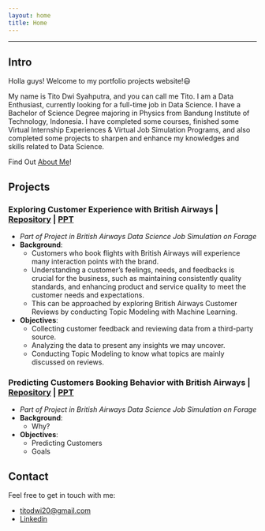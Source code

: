 ```yaml
---
layout: home
title: Home
---
```


---

## **Intro**
Holla guys! Welcome to my portfolio projects website!😃

My name is Tito Dwi Syahputra, and you can call me Tito. I am a Data Enthusiast, currently looking for a full-time job in Data Science. I have a Bachelor of Science Degree majoring in Physics from Bandung Institute of Technology, Indonesia. I have completed some courses, finished some Virtual Internship Experiences & Virtual Job Simulation Programs, and also completed some projects to sharpen and enhance my knowledges and skills related to Data Science. 

Find Out [About Me](./about.html)!

## **Projects**
### **Exploring Customer Experience with British Airways** | [Repository](www.google.com) | [PPT]() 
- *Part of Project in British Airways Data Science Job Simulation on Forage*
- **Background**:
   - Customers who book flights with British Airways will experience many interaction points with the brand.
   - Understanding  a customer’s feelings, needs, and feedbacks is crucial for the business, such as maintaining consistently quality standards, and enhancing product and service quality to meet the customer needs and expectations.
   - This can be approached by exploring British Airways Customer Reviews by conducting Topic Modeling with Machine Learning.
- **Objectives**:
    - Collecting customer feedback and reviewing data from a third-party source.
    - Analyzing the data to present any insights we may uncover.
    - Conducting Topic Modeling to know what topics are mainly discussed on reviews.

### **Predicting Customers Booking Behavior with British Airways** | [Repository](www.google.com) | [PPT]() 
- *Part of Project in British Airways Data Science Job Simulation on Forage*
- **Background**:
   - Why?
- **Objectives**:
   - Predicting Customers
   - Goals

## Contact
Feel free to get in touch with me:
- titodwi20@gmail.com
- [Linkedin](https://www.linkedin.com/in/tito-dwi-syahputra/)
